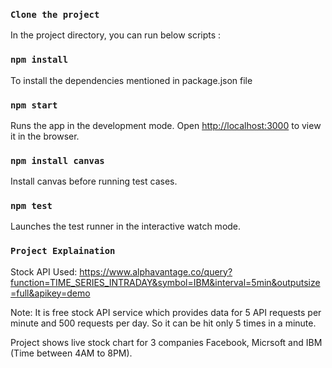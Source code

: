 
### `Clone the project`

In the project directory, you can run below scripts :

### `npm install`

To install the dependencies mentioned in package.json file

### `npm start`

Runs the app in the development mode.
Open [http://localhost:3000](http://localhost:3000) to view it in the browser.

### `npm install canvas`

Install canvas before running test cases.

### `npm test`

Launches the test runner in the interactive watch mode.

### `Project Explaination`

Stock API Used:
https://www.alphavantage.co/query?function=TIME_SERIES_INTRADAY&symbol=IBM&interval=5min&outputsize=full&apikey=demo

Note: It is free stock API service which provides data for 5 API requests per minute and 500 requests per day. So it can be hit only 5 times in a minute. 

Project shows live stock chart for 3 companies Facebook, Micrsoft and IBM (Time between 4AM to 8PM). 
